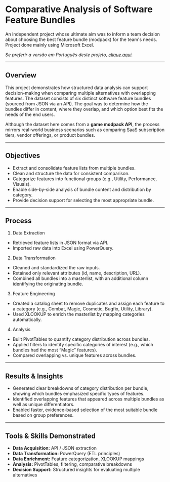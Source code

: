 # Comparative Analysis of Software Feature Bundles
An independent project whose ultimate aim was to inform a team decision about choosing the best feature bundle (modpack) for the team's needs. Project done mainly using Microsoft Excel.

_Se preferir a versão em Português deste projeto, [clique aqui](https://github.com/luanfaraujo/modpack-comparison-ptbr)._

---

## Overview

This project demonstrates how structured data analysis can support decision-making when comparing multiple alternatives with overlapping features. The dataset consists of six distinct software feature bundles (sourced from JSON via an API). The goal was to determine how the bundles differ in content, where they overlap, and which option best fits the needs of the end users.

Although the dataset here comes from a **game modpack API**, the process mirrors real-world business scenarios such as comparing SaaS subscription tiers, vendor offerings, or product bundles.

---

## Objectives

- Extract and consolidate feature lists from multiple bundles.
- Clean and structure the data for consistent comparison.
- Categorize features into functional groups (e.g., Utility, Performance, Visuals).
- Enable side-by-side analysis of bundle content and distribution by category.
- Provide decision support for selecting the most appropriate bundle.

---

## Process

1. Data Extraction

- Retrieved feature lists in JSON format via API.
- Imported raw data into Excel using PowerQuery.

2. Data Transformation

- Cleaned and standardized the raw inputs.
- Retained only relevant attributes (id, name, description, URL).
- Combined all bundles into a masterlist, with an additional column identifying the originating bundle.

3. Feature Engineering

- Created a catalog sheet to remove duplicates and assign each feature to a category (e.g., Combat, Magic, Cosmetic, Bugfix, Utility, Library).
- Used XLOOKUP to enrich the masterlist by mapping categories automatically.

4. Analysis

- Built PivotTables to quantify category distribution across bundles.
- Applied filters to identify specific categories of interest (e.g., which bundles had the most “Magic” features).
- Compared overlapping vs. unique features across bundles.

---

## Results & Insights

- Generated clear breakdowns of category distribution per bundle, showing which bundles emphasized specific types of features.
- Identified overlapping features that appeared across multiple bundles as well as unique differentiators.
- Enabled faster, evidence-based selection of the most suitable bundle based on group preferences.

---

## Tools & Skills Demonstrated

- **Data Acquisition:** API / JSON extraction
- **Data Transformation:** PowerQuery (ETL principles)
- **Data Enrichment:** Feature categorization, XLOOKUP mappings
- **Analysis:** PivotTables, filtering, comparative breakdowns
- **Decision Support:** Structured insights for evaluating multiple alternatives
